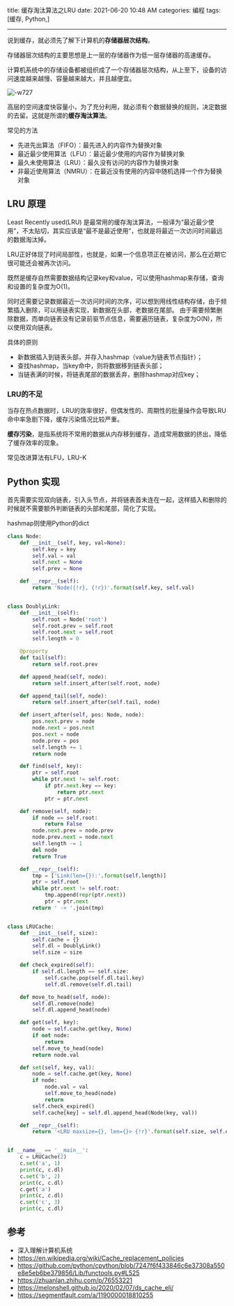 title: 缓存淘汰算法之LRU
date: 2021-06-20 10:48 AM
categories: 编程
tags: [缓存, Python,]

----

说到缓存，就必须先了解下计算机的**存储器层次结构**。

存储器层次结构的主要思想是上一层的存储器作为低一层存储器的高速缓存。

计算机系统中的存储设备都被组织成了一个存储器层次结构，从上至下，设备的访问速度越来越慢、容量越来越大，并且越便宜。

<!--more-->

![-w727](https://image.ponder.work/mweb/2021-06-20-16241743798154.jpg)

高层的空间速度快容量小，为了充分利用，就必须有个数据替换的规则，决定数据的去留。这就是所谓的**缓存淘汰算法**。

常见的方法
* 先进先出算法（FIFO）：最先进入的内容作为替换对象
* 最近最少使用算法（LFU）：最近最少使用的内容作为替换对象
* 最久未使用算法（LRU）：最久没有访问的内容作为替换对象
* 非最近使用算法（NMRU）：在最近没有使用的内容中随机选择一个作为替换对象

## LRU 原理
Least Recently used(LRU) 是最常用的缓存淘汰算法，一般译为“最近最少使用”，不太贴切，其实应该是“最不是最近使用”，也就是将最近一次访问时间最远的数据淘汰掉。

LRU正好体现了时间局部性，也就是，如果一个信息项正在被访问，那么在近期它很可能还会被再次访问。

既然是缓存自然需要数据结构记录key和value，可以使用hashmap来存储，查询和设置的复杂度为O(1)。

同时还需要记录数据最近一次访问时间的次序，可以想到用线性结构存储，由于频繁插入删除，可以用链表实现，新数据在头部，老数据在尾部。
由于需要频繁删除数据，而单向链表没有记录前驱节点信息，需要遍历链表，复杂度为O(N)，所以使用双向链表。

具体的原则
* 新数据插入到链表头部，并存入hashmap（value为链表节点指针）；
* 查找hashmap，当key命中，则将数据移到链表头部；
* 当链表满的时候，将链表尾部的数据丢弃，删除hashmap对应key；

### LRU的不足
当存在热点数据时，LRU的效率很好，但偶发性的、周期性的批量操作会导致LRU命中率急剧下降，缓存污染情况比较严重。

**缓存污染**，是指系统将不常用的数据从内存移到缓存，造成常用数据的挤出，降低了缓存效率的现象。

常见改进算法有LFU，LRU-K

## Python 实现
首先需要实现双向链表，引入头节点，并将链表首未连在一起，这样插入和删除的时候就不需要额外判断链表的头部和尾部，简化了实现。

hashmap则使用Python的dict

```Python
class Node:
    def __init__(self, key, val=None):
        self.key = key
        self.val = val
        self.next = None
        self.prev = None

    def __repr__(self):
        return 'Node({!r}, {!r})'.format(self.key, self.val)


class DoublyLink:
    def __init__(self):
        self.root = Node('root')
        self.root.prev = self.root
        self.root.next = self.root
        self.length = 0

    @property
    def tail(self):
        return self.root.prev

    def append_head(self, node):
        return self.insert_after(self.root, node)

    def append_tail(self, node):
        return self.insert_after(self.tail, node)

    def insert_after(self, pos: Node, node):
        pos.next.prev = node
        node.next = pos.next
        pos.next = node
        node.prev = pos
        self.length += 1
        return node

    def find(self, key):
        ptr = self.root
        while ptr.next != self.root:
            if ptr.next.key == key:
                return ptr.next
            ptr = ptr.next

    def remove(self, node):
        if node == self.root:
            return False
        node.next.prev = node.prev
        node.prev.next = node.next
        self.length -= 1
        del node
        return True

    def __repr__(self):
        tmp = ['Link(len={}):'.format(self.length)]
        ptr = self.root
        while ptr.next != self.root:
            tmp.append(repr(ptr.next))
            ptr = ptr.next
        return ' -> '.join(tmp)


class LRUCache:
    def __init__(self, size):
        self.cache = {}
        self.dl = DoublyLink()
        self.size = size

    def check_expired(self):
        if self.dl.length == self.size:
            self.cache.pop(self.dl.tail.key)
            self.dl.remove(self.dl.tail)

    def move_to_head(self, node):
        self.dl.remove(node)
        self.dl.append_head(node)

    def get(self, key):
        node = self.cache.get(key, None)
        if not node:
            return
        self.move_to_head(node)
        return node.val

    def set(self, key, val):
        node = self.cache.get(key, None)
        if node:
            node.val = val
            self.move_to_head(node)
            return
        self.check_expired()
        self.cache[key] = self.dl.append_head(Node(key, val))

    def __repr__(self):
        return '<LRU maxsize={}, len={}> {!r}'.format(self.size, self.dl.length, self.cache)


if __name__ == '__main__':
    c = LRUCache(2)
    c.set('a', 1)
    print(c, c.dl)
    c.set('b', 2)
    print(c, c.dl)
    c.get('a')
    print(c, c.dl)
    c.set('c', 3)
    print(c, c.dl)
```

## 参考
* 深入理解计算机系统
* https://en.wikipedia.org/wiki/Cache_replacement_policies
* https://github.com/python/cpython/blob/7247f6f433846c6e37308a550e8e5eb6be379856/Lib/functools.py#L525
* https://zhuanlan.zhihu.com/p/76553221
* https://melonshell.github.io/2020/02/07/ds_cache_eli/
* https://segmentfault.com/a/1190000018810255
